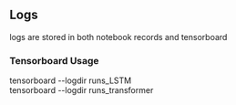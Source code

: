 ## Logs
logs are stored in both notebook records and tensorboard

### Tensorboard Usage
tensorboard --logdir runs_LSTM\
tensorboard --logdir runs_transformer
